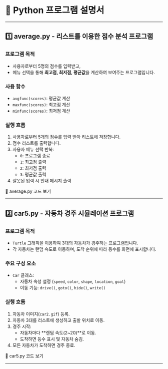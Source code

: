 # 📘 Python 프로그램 설명서

---

## 1️⃣ average.py - 리스트를 이용한 점수 분석 프로그램

###  프로그램 목적
- 사용자로부터 5명의 점수를 입력받고,
- 메뉴 선택을 통해 **최고점, 최저점, 평균값**을 계산하여 보여주는 프로그램입니다.

###  사용 함수
- `avgfunc(scores)`: 평균값 계산
- `maxfunc(scores)`: 최고점 계산
- `minfunc(scores)`: 최저점 계산

###  실행 흐름
1. 사용자로부터 5개의 점수를 입력 받아 리스트에 저장합니다.
2. 점수 리스트를 출력합니다.
3. 사용자 메뉴 선택 반복:
   - `0`: 프로그램 종료
   - `1`: 최고점 출력
   - `2`: 최저점 출력
   - `3`: 평균값 출력
4. 잘못된 입력 시 안내 메시지 출력

📎  average.py 코드 보기

---

## 2️⃣ car5.py - 자동차 경주 시뮬레이션 프로그램

###  프로그램 목적
- `Turtle` 그래픽을 이용하여 3대의 자동차가 경주하는 프로그램입니다.
- 각 자동차는 랜덤 속도로 이동하며, 도착 순위에 따라 등수를 화면에 표시합니다.

###  주요 구성 요소
- `Car` 클래스:
  - 자동차 속성 설정 (`speed`, `color`, `shape`, `location`, `goal`)
  - 이동 기능: `drive()`, `goto()`, `hide()`, `write()`

###  실행 흐름
1. 자동차 이미지(`car2.gif`) 등록.
2. 자동차 3대를 리스트에 생성하고 출발 위치로 이동.
3. 경주 시작:
   - 자동차마다 **랜덤 속도(2~20)**로 이동.
   - 도착하면 등수 표시 및 자동차 숨김.
4. 모든 자동차가 도착하면 경주 종료.

📎 car5.py 코드 보기

---


